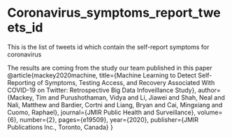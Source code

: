 # Coronavirus_symptoms_report_tweets_id
This is the list of tweets id which contain the self-report symptoms for coronavirus

The results are coming from the study our team published in this paper
@article{mackey2020machine,
  title={Machine Learning to Detect Self-Reporting of Symptoms, Testing Access, and Recovery Associated With COVID-19 on Twitter: Retrospective Big Data Infoveillance Study},
  author={Mackey, Tim and Purushothaman, Vidya and Li, Jiawei and Shah, Neal and Nali, Matthew and Bardier, Cortni and Liang, Bryan and Cai, Mingxiang and Cuomo, Raphael},
  journal={JMIR Public Health and Surveillance},
  volume={6},
  number={2},
  pages={e19509},
  year={2020},
  publisher={JMIR Publications Inc., Toronto, Canada}
}
